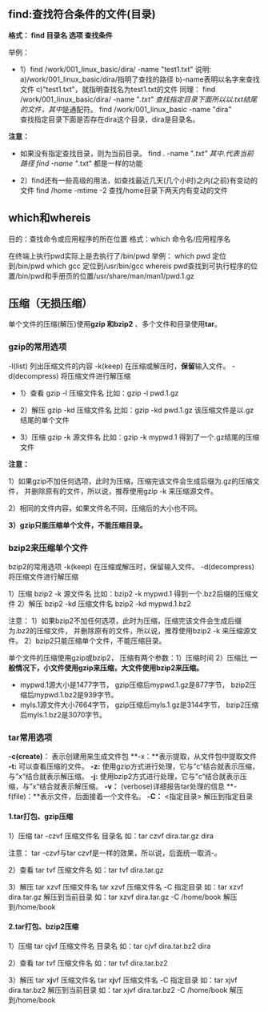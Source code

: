 ## find:查找符合条件的文件(目录)

**格式：  find    目录名    选项    查找条件**

举例：

+ 1）find /work/001_linux_basic/dira/  -name "test1.txt"
  说明:
  	a)/work/001_linux_basic/dira/指明了查找的路径
  	b)-name表明以名字来查找文件
  	c)"test1.txt"，就指明查找名为test1.txt的文件
  同理：
  	find /work/001_linux_basic/dira/  -name "*.txt"	
  	查找指定目录下面所以以.txt结尾的文件，其中*是通配符。
  	find /work/001_linux_basic  -name "dira"	
  	查找指定目录下面是否存在dira这个目录，dira是目录名。

**注意：**

+ 如果没有指定查找目录，则为当前目录。
  	find . -name "*.txt"   其中.代表当前路径 
  	find  -name "*.txt"
  	都是一样的功能
  	
+ 2）find还有一些高级的用法，如查找最近几天(几个小时)之内(之前)有变动的文件
   find /home -mtime -2  查找/home目录下两天内有变动的文件	

## which和whereis

目的：查找命令或应用程序的所在位置
格式：which  命令名/应用程序名

在终端上执行pwd实际上是去执行了/bin/pwd
举例：
	which pwd 定位到/bin/pwd
	which gcc 定位到/usr/bin/gcc
	whereis  pwd查找到可执行程序的位置/bin/pwd和手册页的位置/usr/share/man/man1/pwd.1.gz

## 压缩（无损压缩）

单个文件的压缩(解压)使用**gzip 和bzip2** 、多个文件和目录使用**tar**。   

### gzip的常用选项
-l(list)	列出压缩文件的内容
-k(keep)	在压缩或解压时，**保留**输入文件。
-d(decompress)	将压缩文件进行解压缩

+ 1）查看
  	gzip  -l 压缩文件名
  	比如：gzip -l pwd.1.gz

+ 2）解压
  	gzip -kd  压缩文件名
  	比如：gzip -kd pwd.1.gz
  	该压缩文件是以.gz结尾的单个文件
+ 3）压缩
  	gzip -k  源文件名
  	比如：gzip -k mypwd.1
      得到了一个.gz结尾的压缩文件

**注意：**

1）如果gzip不加任何选项，此时为压缩，压缩完该文件会生成后缀为.gz的压缩文件，
并删除原有的文件，所以说，推荐使用gzip -k 来压缩源文件。

2）相同的文件内容，如果文件名不同，压缩后的大小也不同。

**3）gzip只能压缩单个文件，不能压缩目录。**



### bzip2来压缩单个文件
bzip2的常用选项
-k(keep)	在压缩或解压时，保留输入文件。
-d(decompress)	将压缩文件进行解压缩

1）压缩
	bzip2  -k  源文件名
	比如：bzip2 -k mypwd.1
	得到一个.bz2后缀的压缩文件
2）解压
	bzip2  -kd  压缩文件名
	bzip2 -kd mypwd.1.bz2	

注意：
1）如果bzip2不加任何选项，此时为压缩，压缩完该文件会生成后缀为.bz2的压缩文件，
并删除原有的文件，所以说，推荐使用bzip2 -k  来压缩源文件。
2）bzip2只能压缩单个文件，不能压缩目录。



单个文件的压缩使用gzip或bzip2，
压缩有两个参数：1）压缩时间  2）压缩比
**一般情况下，小文件使用gzip来压缩，大文件使用bzip2来压缩。**

+ mypwd.1源大小是1477字节，
  	gzip压缩后mypwd.1.gz是877字节，
  	bzip2压缩后mypwd.1.bz2是939字节。
+ myls.1源文件大小7664字节，
  	gzip压缩后myls.1.gz是3144字节，
  	bzip2压缩后myls.1.bz2是3070字节。	



### tar常用选项

**-c(create)**： 表示创建用来生成文件包
**-x：**表示提取，从文件包中提取文件
**-t:**    可以查看压缩的文件。
**-z:**    使用gzip方式进行处理，它与”c“结合就表示压缩，与”x“结合就表示解压缩。
**-j:** 	使用bzip2方式进行处理，它与”c“结合就表示压缩，与”x“结合就表示解压缩。
**-v：**  (verbose)详细报告tar处理的信息
**-f(file)：**表示文件，后面接着一个文件名。 
**-C：**  <指定目录>    解压到指定目录

#### 1.tar打包、gzip压缩

1）压缩
	tar -czvf   压缩文件名   目录名
	如：tar czvf dira.tar.gz  dira

注意：
tar  -czvf与tar  czvf是一样的效果，所以说，后面统一取消-。

2）查看
	tar tvf   压缩文件名
	如：tar tvf dira.tar.gz

3）解压
	tar xzvf 压缩文件名
	tar xzvf 压缩文件名  -C  指定目录
	如：tar xzvf dira.tar.gz   解压到当前目录
	如：tar xzvf dira.tar.gz   -C  /home/book   解压到/home/book
	
	

#### 2.tar打包、bzip2压缩

1）压缩
	tar c**j**vf   压缩文件名   目录名
	如：tar cjvf dira.tar.bz2  dira
	
2）查看
	tar tvf   压缩文件名
	如：tar tvf dira.tar.bz2

3）解压
	tar x**j**vf 压缩文件名
	tar x**j**vf 压缩文件名  -C  指定目录
	如：tar xjvf dira.tar.bz2   解压到当前目录
	如：tar xjvf dira.tar.bz2 -C  /home/book  解压到/home/book

